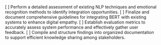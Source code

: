 [ ] Perform a detailed assessment of existing NLP techniques and emotional recognition methods to identify integration opportunities.
[ ] Finalize and document comprehensive guidelines for integrating BERT with existing systems to enhance digital empathy.
[ ] Establish evaluation metrics to accurately assess system performance and effectively gather user feedback.
[ ] Compile and structure findings into organized documentation to support efficient knowledge sharing among stakeholders.